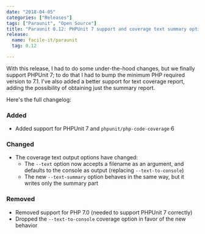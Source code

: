 ```yaml
---
date: "2018-04-05"
categories: ["Releases"]
tags: ["Paraunit", "Open Source"]
title: "Paraunit 0.12: PHPUnit 7 support and coverage text summary option"
release:
  name: facile-it/paraunit
  tag: 0.12

---
```


With this release, I had to do some under-the-hood changes, but we finally support PHPUnit 7; to do that I had to bump the minimum PHP required version to 7.1. I've also added a better support for text coverage report, adding the possibility of obtaining just the summary report. 
<!--more-->

Here's the full changelog:

### Added
 * Added support for PHPUnit 7 and `phpunit/php-code-coverage` 6

### Changed
 * The coverage text output options have changed:
   * The `--text` option now accepts a filename as an argument, and defaults to the console as output (replacing `--text-to-console`) 
   * The new `--text-summary` option behaves in the same way, but it writes only the summary part 

### Removed
 * Removed support for PHP 7.0 (needed to support PHPUnit 7 correctly)
 * Dropped the `--text-to-console` coverage option in favor of the new behavior
